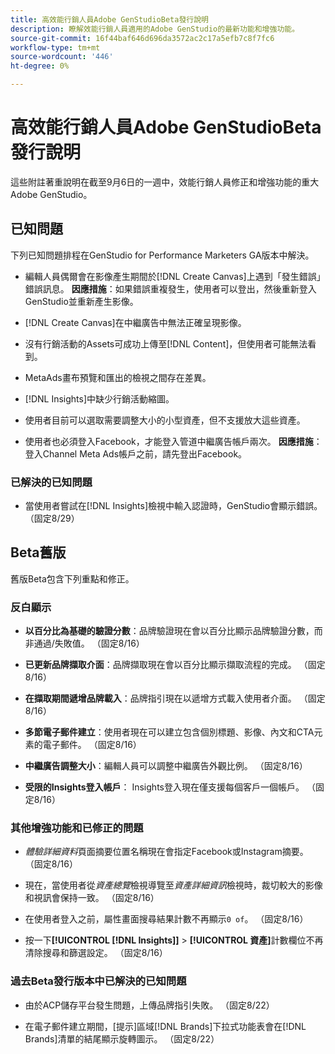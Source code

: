 ```yaml
---
title: 高效能行銷人員Adobe GenStudioBeta發行說明
description: 瞭解效能行銷人員適用的Adobe GenStudio的最新功能和增強功能。
source-git-commit: 16f44baf646d696da3572ac2c17a5efb7c8f7fc6
workflow-type: tm+mt
source-wordcount: '446'
ht-degree: 0%

---
```



# 高效能行銷人員Adobe GenStudioBeta發行說明

這些附註著重說明在截至9月6日的一週中，效能行銷人員修正和增強功能的重大Adobe GenStudio。

## 已知問題

下列已知問題排程在GenStudio for Performance Marketers GA版本中解決。

* 編輯人員偶爾會在影像產生期間於[!DNL Create Canvas]上遇到「發生錯誤」錯誤訊息。 **因應措施**：如果錯誤重複發生，使用者可以登出，然後重新登入GenStudio並重新產生影像。 <!-- GS-4813 -->

* [!DNL Create Canvas]在中繼廣告中無法正確呈現影像。<!-- GS-4864 -->

* 沒有行銷活動的Assets可成功上傳至[!DNL Content]，但使用者可能無法看到。<!-- GS-4815 -->

* MetaAds畫布預覽和匯出的檢視之間存在差異。<!-- GS-4492 4401 -->

* [!DNL Insights]中缺少行銷活動縮圖。<!-- GS-4648 -->

* 使用者目前可以選取需要調整大小的小型資產，但不支援放大這些資產。<!-- GS-3131 -->

* 使用者也必須登入Facebook，才能登入管道中繼廣告帳戶兩次。 **因應措施**：登入Channel Meta Ads帳戶之前，請先登出Facebook。

### 已解決的已知問題

* 當使用者嘗試在[!DNL Insights]檢視中輸入認證時，GenStudio會顯示錯誤。 （固定8/29） <!-- GS-4689 -->

## Beta舊版

舊版Beta包含下列重點和修正。

### 反白顯示

* **以百分比為基礎的驗證分數**：品牌驗證現在會以百分比顯示品牌驗證分數，而非通過/失敗值。 （固定8/16）

* **已更新品牌擷取介面**：品牌擷取現在會以百分比顯示擷取流程的完成。 （固定8/16）

* **在擷取期間遞增品牌載入**：品牌指引現在以遞增方式載入使用者介面。 （固定8/16）

* **多節電子郵件建立**：使用者現在可以建立包含個別標題、影像、內文和CTA元素的電子郵件。 （固定8/16）

* **中繼廣告調整大小**：編輯人員可以調整中繼廣告外觀比例。 （固定8/16）

* **受限的Insights登入帳戶**： Insights登入現在僅支援每個客戶一個帳戶。 （固定8/16）

### 其他增強功能和已修正的問題

* _體驗詳細資料_&#x200B;頁面摘要位置名稱現在會指定Facebook或Instagram摘要。 （固定8/16）

* 現在，當使用者從&#x200B;_資產總覽_&#x200B;檢視導覽至&#x200B;_資產詳細資訊_&#x200B;檢視時，裁切較大的影像和視訊會保持一致。 （固定8/16）

* 在使用者登入之前，屬性畫面搜尋結果計數不再顯示`0 of`。 （固定8/16） <!-- GS-3665 -->

* 按一下&#x200B;**[!UICONTROL [!DNL Insights]]** > **[!UICONTROL 資產]**&#x200B;計數欄位不再清除搜尋和篩選設定。 （固定8/16） <!-- GS-3476 -->

### 過去Beta發行版本中已解決的已知問題

* 由於ACP儲存平台發生問題，上傳品牌指引失敗。 （固定8/22） <!-- GS-4369 -->

* 在電子郵件建立期間，[提示]區域[!DNL Brands]下拉式功能表會在[!DNL Brands]清單的結尾顯示旋轉圖示。 （固定8/22） <!-- GS-4077 -->

